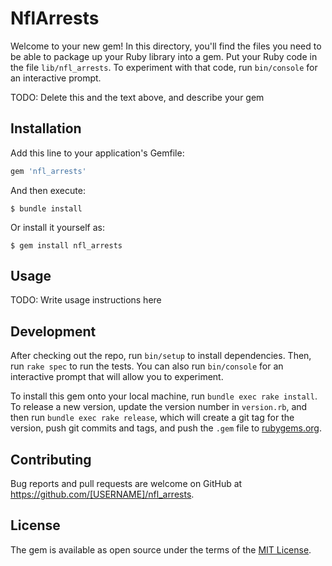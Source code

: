 # NflArrests

Welcome to your new gem! In this directory, you'll find the files you need to be able to package up your Ruby library into a gem. Put your Ruby code in the file `lib/nfl_arrests`. To experiment with that code, run `bin/console` for an interactive prompt.

TODO: Delete this and the text above, and describe your gem

## Installation

Add this line to your application's Gemfile:

```ruby
gem 'nfl_arrests'
```

And then execute:

    $ bundle install

Or install it yourself as:

    $ gem install nfl_arrests

## Usage

TODO: Write usage instructions here

## Development

After checking out the repo, run `bin/setup` to install dependencies. Then, run `rake spec` to run the tests. You can also run `bin/console` for an interactive prompt that will allow you to experiment.

To install this gem onto your local machine, run `bundle exec rake install`. To release a new version, update the version number in `version.rb`, and then run `bundle exec rake release`, which will create a git tag for the version, push git commits and tags, and push the `.gem` file to [rubygems.org](https://rubygems.org).

## Contributing

Bug reports and pull requests are welcome on GitHub at https://github.com/[USERNAME]/nfl_arrests.


## License

The gem is available as open source under the terms of the [MIT License](https://opensource.org/licenses/MIT).
